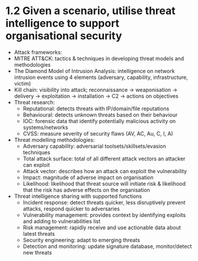 # 1.2 Given a scenario, utilise threat intelligence to support organisational security

* Attack frameworks:
* MITRE ATT\&CK: tactics & techniques in developing threat models and methodologies
* The Diamond Model of Intrusion Analysis: intelligence on network intrusion events using 4 elements (adversary, capability, infrastructure, victim)
* Kill chain: visibility into attack; reconnaissance -> weaponisation -> delivery -> exploitation -> installation -> C2 -> actions on objectives
* Threat research:
  * Reputational: detects threats with IP/domain/file reputations
  * Behavioural: detects unknown threats based on their behaviour
  * IOC: forensic data that identify potentially malicious activity on systems/networks
  * CVSS: measure severity of security flaws (AV, AC, Au, C, I, A)
* Threat modelling methodologies:
  * Adversary capability: adversarial toolsets/skillsets/evasion techniques
  * Total attack surface: total of all different attack vectors an attacker can exploit
  * Attack vector: describes how an attack can exploit the vulnerability
  * Impact: magnitude of adverse impact on organisation
  * Likelihood: likelihood that threat source will initiate risk & likelihood that the risk has adverse effects on the organisation
* Threat intelligence sharing with supported functions
  * Incident response: detect threats quicker, less disruptively prevent attacks, respond quicker to adversaries
  * Vulnerability management: provides context by identifying exploits and adding to vulnerabilities list
  * Risk management: rapidly receive and use actionable data about latest threats
  * Security engineering: adapt to emerging threats
  * Detection and monitoring: update signature database, monitor/detect new threats
